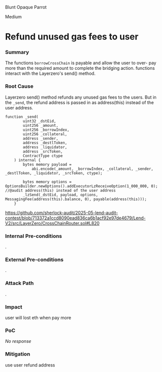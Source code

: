 Blunt Opaque Parrot

Medium

# Refund unused gas fees to user

### Summary

The functions `borrowCrossChain` is payable and allow the user to over-
pay more than the required amount to complete the bridging action. functions interact with the
Layerzero's send() method.



### Root Cause

Layerzero send() method refunds any unused gas fees to the users.
But in the `_send`, the refund address is passed in as address(this) instead of the user address.

```solidity
function _send(
        uint32 _dstEid,
        uint256 _amount,
        uint256 _borrowIndex,
        uint256 _collateral,
        address _sender,
        address _destlToken,
        address _liquidator,
        address _srcToken,
        ContractType ctype
    ) internal {
        bytes memory payload =
            abi.encode(_amount, _borrowIndex, _collateral, _sender, _destlToken, _liquidator, _srcToken, ctype);

        bytes memory options = OptionsBuilder.newOptions().addExecutorLzReceiveOption(1_000_000, 0);
//@audit address(this) instead of the user address
        _lzSend(_dstEid, payload, options, MessagingFee(address(this).balance, 0), payable(address(this)));
    }
```
https://github.com/sherlock-audit/2025-05-lend-audit-contest/blob/713372a1ccd8090ead836ca6b1acf92e97de4679/Lend-V2/src/LayerZero/CrossChainRouter.sol#L820

### Internal Pre-conditions

.

### External Pre-conditions

.

### Attack Path

.

### Impact

user will lost eth when pay more

### PoC

_No response_

### Mitigation

use user refund address 
